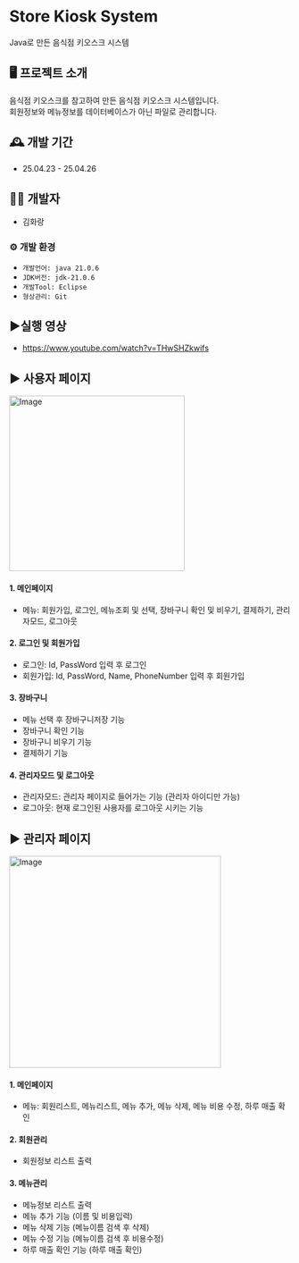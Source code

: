 
# Store Kiosk System
Java로 만든 음식점 키오스크 시스템

## 🖥️ 프로젝트 소개
음식점 키오스크를 참고하여 만든 음식점 키오스크 시스템입니다. <br>
회원정보와 메뉴정보를 데이터베이스가 아닌 파일로 관리합니다.
<br>

## 🕰️ 개발 기간
* 25.04.23 - 25.04.26

## 👦🏻 개발자
 - 김화랑

### ⚙️ 개발 환경
- `개발언어: java 21.0.6`
- `JDK버전: jdk-21.0.6`
- `개발Tool: Eclipse`
- `형상관리: Git`

##  ▶️실행 영상
 - https://www.youtube.com/watch?v=THwSHZkwifs
## ▶ 사용자 페이지
<img width="314" alt="Image" src="https://github.com/user-attachments/assets/96fbe680-2e9e-44f5-9283-a1cdc5f6d47e" />

#### 1. 메인페이지 
- 메뉴: 회원가입, 로그인, 메뉴조회 및 선택, 장바구니 확인 및 비우기, 결제하기, 관리자모드, 로그아웃

#### 2. 로그인 및 회원가입
- 로그인: Id, PassWord 입력 후 로그인
- 회원가입: Id, PassWord, Name, PhoneNumber 입력 후 회원가입

#### 3. 장바구니
- 메뉴 선택 후 장바구니저장 기능
- 장바구니 확인 기능
- 장바구니 비우기 기능
- 결제하기 기능

#### 4. 관리자모드 및 로그아웃
- 관리자모드: 관리자 페이지로 들어가는 기능 (관리자 아이디만 가능)
- 로그아웃: 현재 로그인된 사용자를 로그아웃 시키는 기능
  
## ▶ 관리자 페이지
<img width="379" alt="Image" src="https://github.com/user-attachments/assets/316ae261-e1c6-4824-afe6-a13f0a33ecae" />

#### 1. 메인페이지 
- 메뉴: 회원리스트, 메뉴리스트, 메뉴 추가, 메뉴 삭제, 메뉴 비용 수정, 하루 매출 확인

#### 2. 회원관리
- 회원정보 리스트 출력

#### 3. 메뉴관리
- 메뉴정보 리스트 출력
- 메뉴 추가 기능 (이름 및 비용입력)
- 메뉴 삭제 기능 (메뉴이름 검색 후 삭제)
- 메뉴 수정 기능 (메뉴이름 검색 후 비용수정)
- 하루 매출 확인 기능 (하루 매출 확인) 
